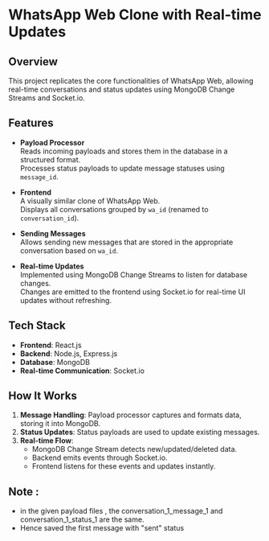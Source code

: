 # WhatsApp Web Clone with Real-time Updates

## Overview

This project replicates the core functionalities of WhatsApp Web, allowing real-time conversations and status updates using MongoDB Change Streams and Socket.io.

## Features

- **Payload Processor**  
  Reads incoming payloads and stores them in the database in a structured format.  
  Processes status payloads to update message statuses using `message_id`.

- **Frontend**  
  A visually similar clone of WhatsApp Web.  
  Displays all conversations grouped by `wa_id` (renamed to `conversation_id`).

- **Sending Messages**  
  Allows sending new messages that are stored in the appropriate conversation based on `wa_id`.

- **Real-time Updates**  
  Implemented using MongoDB Change Streams to listen for database changes.  
  Changes are emitted to the frontend using Socket.io for real-time UI updates without refreshing.

## Tech Stack

- **Frontend**: React.js
- **Backend**: Node.js, Express.js
- **Database**: MongoDB
- **Real-time Communication**: Socket.io

## How It Works

1. **Message Handling**: Payload processor captures and formats data, storing it into MongoDB.
2. **Status Updates**: Status payloads are used to update existing messages.
3. **Real-time Flow**:
   - MongoDB Change Stream detects new/updated/deleted data.
   - Backend emits events through Socket.io.
   - Frontend listens for these events and updates instantly.

## Note : 
- in the given payload files , the conversation_1_message_1 and conversation_1_status_1 are the same.
- Hence saved the first message with "sent" status
